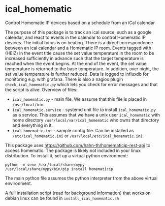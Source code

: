 # ical_homematic
Control Homematic IP devices based on a schedule from an iCal calendar

The purpose of this package is to track an ical source, such as a google calendar, and react to events in the calendar to control Homematic IP devices. The initial focus is on heating. There is a direct correspondence between an ical calendar and a Homematic IP room. Events tagged with (HEIZ) in the event title cause the set value temperature in the room to be increased sufficiently in advance such that the target temperature is reached when the event begins. At the end of the event, the set value temperature is returned to the base temperature. In addition, over night, the set value temperature is further reduced. Data is logged to influxdb for monitoring e.g. with grafana. There is also a nagios plugin `check_ical_homematic.py` which lets you check for error messages and that the script is alive. Overview of files:

* `ical_homematic.py` - main file. We assume that this file is placed in `/usr/local/bin`.
* `ical_homematic.service` - systemd unit file to install `ical_homematic.py` as a service. This assumes that we have a unix user `ical_homematic` with home directory `/usr/local/var/ical_homematic` who owns that directory and everything in it. 
* `ical_homematic.ini` - sample config file. Can be installed as `/etc/ical_homematic.ini` or `/usr/local/etc/ical_homematic.ini`.

This package uses https://github.com/hahn-th/homematicip-rest-api to access homematic. The package is likely not included in your linux distribution. To install it, set up a virtual python environment:

```
python -m venv /usr/local/share/mypy
/usr/local/share/mypy/bin/pip install homematicip
```

The main python file assumes the python interpreter from the above virtual environment.

A full installation script (read for background information) that works on debian linux can be found in `install_ical_homematic.sh`
